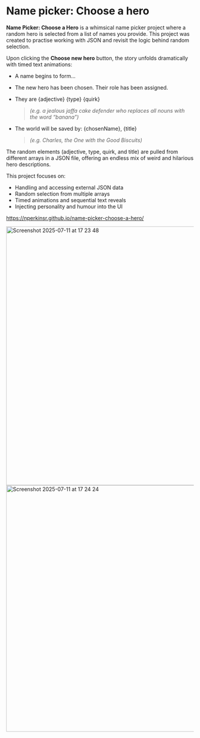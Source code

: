 # Name picker: Choose a hero
**Name Picker: Choose a Hero** is a whimsical name picker project where a random hero is selected from a list of names you provide. This project was created to practise working with JSON and revisit the logic behind random selection.

Upon clicking the **Choose new hero** button, the story unfolds dramatically with timed text animations:

+ A name begins to form...
+ The new hero has been chosen. Their role has been assigned.
+ They are {adjective} {type} {quirk}

   > _(e.g. a jealous jaffa cake defender who replaces all nouns with the word “banana”)_
 
+ The world will be saved by: {chosenName}, {title}

   > _(e.g. Charles, the One with the Good Biscuits)_

The random elements (adjective, type, quirk, and title) are pulled from different arrays in a JSON file, offering an endless mix of weird and hilarious hero descriptions.

This project focuses on:
+ Handling and accessing external JSON data
+ Random selection from multiple arrays
+ Timed animations and sequential text reveals
+ Injecting personality and humour into the UI

https://nperkinsr.github.io/name-picker-choose-a-hero/

<img width="1317" height="694" alt="Screenshot 2025-07-11 at 17 23 48" src="https://github.com/user-attachments/assets/259c2174-4072-454a-ba27-288fea05833f" />


<img width="1327" height="661" alt="Screenshot 2025-07-11 at 17 24 24" src="https://github.com/user-attachments/assets/5eac7ac5-4b90-48af-91e8-8b214a046586" />

